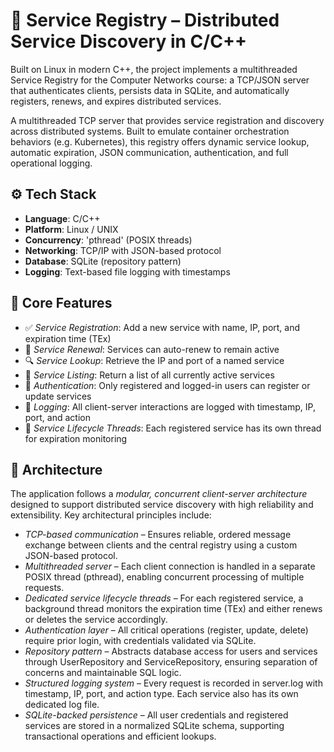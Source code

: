 # 🧭 Service Registry – Distributed Service Discovery in C/C++
Built on Linux in modern C++, the project implements a multithreaded Service Registry for the Computer Networks course: a TCP/JSON server that authenticates clients, persists data in SQLite, and automatically registers, renews, and expires distributed services.

A multithreaded TCP server that provides service registration and discovery across distributed systems. Built to emulate container orchestration behaviors (e.g. Kubernetes), this registry offers dynamic service lookup, automatic expiration, JSON communication, authentication, and full operational logging.

## ⚙️ Tech Stack

- **Language**: C/C++
- **Platform**: Linux / UNIX
- **Concurrency**: 'pthread' (POSIX threads)
- **Networking**: TCP/IP with JSON-based protocol
- **Database**: SQLite (repository pattern)
- **Logging**: Text-based file logging with timestamps

## 🎯 Core Features

- ✅ *Service Registration*: Add a new service with name, IP, port, and expiration time (TEx)
- 🔄 *Service Renewal*: Services can auto-renew to remain active
- 🔍 *Service Lookup*: Retrieve the IP and port of a named service
- 📜 *Service Listing*: Return a list of all currently active services
- 🔐 *Authentication*: Only registered and logged-in users can register or update services
- 🧾 *Logging*: All client-server interactions are logged with timestamp, IP, port, and action
- 🧠 *Service Lifecycle Threads*: Each registered service has its own thread for expiration monitoring

## 🧠 Architecture

The application follows a *modular, concurrent client-server architecture* designed to support distributed service discovery with high reliability and extensibility. Key architectural principles include:

- *TCP-based communication* – Ensures reliable, ordered message exchange between clients and the central registry using a custom JSON-based protocol.
- *Multithreaded server* – Each client connection is handled in a separate POSIX thread (pthread), enabling concurrent processing of multiple requests.
- *Dedicated service lifecycle threads* – For each registered service, a background thread monitors the expiration time (TEx) and either renews or deletes the service accordingly.
- *Authentication layer* – All critical operations (register, update, delete) require prior login, with credentials validated via SQLite.
- *Repository pattern* – Abstracts database access for users and services through UserRepository and ServiceRepository, ensuring separation of concerns and maintainable SQL logic.
- *Structured logging system* – Every request is recorded in server.log with timestamp, IP, port, and action type. Each service also has its own dedicated log file.
- *SQLite-backed persistence* – All user credentials and registered services are stored in a normalized SQLite schema, supporting transactional operations and efficient lookups.
